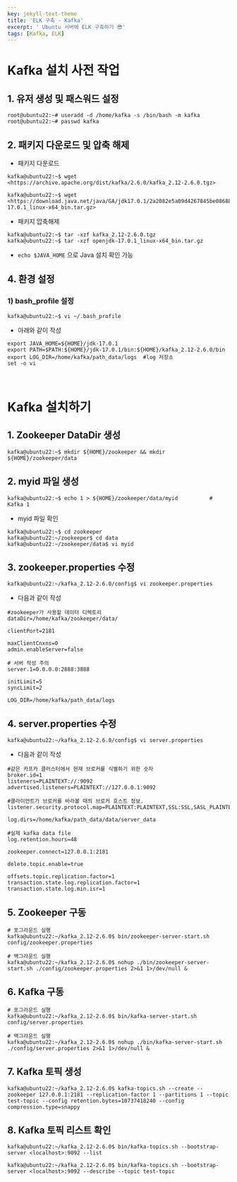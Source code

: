 ```yaml
---
key: jekyll-text-theme
title: 'ELK 구축 - Kafka'
excerpt: ' Ubuntu 서버에 ELK 구축하기 😎'
tags: [Kafka, ELK]
---
```


# Kafka 설치 사전 작업


## **1. 유저 생성 및 패스워드 설정**

```
root@ubuntu22:~# useradd -d /home/kafka -s /bin/bash -m kafka
root@ubuntu22:~# passwd kafka
```

## **2. 패키지 다운로드 및 압축 해제**

- 패키지 다운로드

```
kafka@ubuntu22:~$ wget <https://archive.apache.org/dist/kafka/2.6.0/kafka_2.12-2.6.0.tgz>

kafka@ubuntu22:~$ wget <https://download.java.net/java/GA/jdk17.0.1/2a2082e5a09d4267845be086888add4f/12/GPL/openjdk-17.0.1_linux-x64_bin.tar.gz>
```

- 패키지 압축해제

```
kafka@ubuntu22:~$ tar -xzf kafka_2.12-2.6.0.tgz
kafka@ubuntu22:~$ tar -xzf openjdk-17.0.1_linux-x64_bin.tar.gz
```

- `echo $JAVA_HOME` 으로 Java 설치 확인 가능

## **4. 환경 설정**

### **1) bash_profile 설정**

```
kafka@ubuntu22:~$ vi ~/.bash_profile
```

- 아래와 같이 작성

```
export JAVA_HOME=${HOME}/jdk-17.0.1
export PATH=$PATH:${HOME}/jdk-17.0.1/bin:${HOME}/kafka_2.12-2.6.0/bin
export LOG_DIR=/home/kafka/path_data/logs  #log 저장소
set -o vi
```

</br>

# **Kafka 설치하기**

## **1. Zookeeper DataDir 생성**

```
kafka@ubuntu22:~$ mkdir ${HOME}/zookeeper && mkdir ${HOME}/zookeeper/data
```

## **2. myid 파일 생성**

```
kafka@ubuntu22:~$ echo 1 > ${HOME}/zookeeper/data/myid          # Kafka 1
```

- myid 파일 확인

```
kafka@ubuntu22:~$ cd zookeeper
kafka@ubuntu22:~/zookeeper$ cd data
kafka@ubuntu22:~/zookeeper/data$ vi myid
```

## **3. zookeeper.properties 수정**

```
kafka@ubuntu22:~/kafka_2.12-2.6.0/config$ vi zookeeper.properties
```

- 다음과 같이 작성

```
#zookeeper가 사용할 데이터 디렉토리
dataDir=/home/kafka/zookeeper/data/

clientPort=2181

maxClientCnxns=0
admin.enableServer=false

# 서버 작성 주의
server.1=0.0.0.0:2888:3888

initLimit=5
syncLimit=2

LOG_DIR=/home/kafka/path_data/logs
```

## **4. server.properties 수정**

```
kafka@ubuntu22:~/kafka_2.12-2.6.0/config$ vi server.properties
```

- 다음과 같이 작성

```
#같은 카프카 클러스터에서 현재 브로커를 식별하기 위한 숫자
broker.id=1
listeners=PLAINTEXT://:9092
advertised.listeners=PLAINTEXT://127.0.0.1:9092

#클라이언트가 브로커를 바라볼 때의 브로커 호스트 정보.
listener.security.protocol.map=PLAINTEXT:PLAINTEXT,SSL:SSL,SASL_PLAINTEXT:SASL_PLAINTEXT,SASL_SSL:SASL_SSL

log.dirs=/home/kafka/path_data/data/server_data

#실제 kafka data file
log.retention.hours=48

zookeeper.connect=127.0.0.1:2181

delete.topic.enable=true

offsets.topic.replication.factor=1
transaction.state.log.replication.factor=1
transaction.state.log.min.isr=1
```

## **5. Zookeeper 구동**

```
# 포그라운드 실행
kafka@ubuntu22:~/kafka_2.12-2.6.0$ bin/zookeeper-server-start.sh config/zookeeper.properties

# 백그라운드 실행
kafka@ubuntu22:~/kafka_2.12-2.6.0$ nohup ./bin/zookeeper-server-start.sh ./config/zookeeper.properties 2>&1 1>/dev/null &
```

## **6. Kafka 구동**

```
# 포그라운드 실행
kafka@ubuntu22:~/kafka_2.12-2.6.0$ bin/kafka-server-start.sh config/server.properties

# 백그라운드 실행
kafka@ubuntu22:~/kafka_2.12-2.6.0$ nohup ./bin/kafka-server-start.sh ./config/server.properties 2>&1 1>/dev/null &
```

## **7. Kafka 토픽 생성**

```
kafka@ubuntu22:~/kafka_2.12-2.6.0$ kafka-topics.sh --create --zookeeper 127.0.0.1:2181 --replication-factor 1 --partitions 1 --topic test-topic --config retention.bytes=10737418240 --config compression.type=snappy
```

## **8. Kafka 토픽 리스트 확인**

```
kafka@ubuntu22:~/kafka_2.12-2.6.0$ bin/kafka-topics.sh --bootstrap-server <localhost>:9092 --list
```

```
kafka@ubuntu22:~/kafka_2.12-2.6.0$ bin/kafka-topics.sh --bootstrap-server <localhost>:9092 --describe --topic test-topic
```



